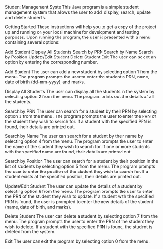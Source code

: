 Student Management Syste
This Java program is a simple student management system that allows the user to add, display, search, update and delete students.

Getting Started
These instructions will help you to get a copy of the project up and running on your local machine for development and testing purposes.
Upon running the program, the user is presented with a menu containing several options:

Add Student
Display All Students
Search by PRN
Search by Name
Search by Position
Update/Edit Student
Delete Student
Exit
The user can select an option by entering the corresponding number.

Add Student
The user can add a new student by selecting option 1 from the menu. The program prompts the user to enter the student's PRN, name, date of birth (dd-mm-yyyy), and marks.

Display All Students
The user can display all the students in the system by selecting option 2 from the menu. The program prints out the details of all the students.

Search by PRN
The user can search for a student by their PRN by selecting option 3 from the menu. The program prompts the user to enter the PRN of the student they wish to search for. If a student with the specified PRN is found, their details are printed out.

Search by Name
The user can search for a student by their name by selecting option 4 from the menu. The program prompts the user to enter the name of the student they wish to search for. If one or more students with the specified name are found, their details are printed out.

Search by Position
The user can search for a student by their position in the list of students by selecting option 5 from the menu. The program prompts the user to enter the position of the student they wish to search for. If a student exists at the specified position, their details are printed out.

Update/Edit Student
The user can update the details of a student by selecting option 6 from the menu. The program prompts the user to enter the PRN of the student they wish to update. If a student with the specified PRN is found, the user is prompted to enter the new details of the student (name, date of birth, and marks).

Delete Student
The user can delete a student by selecting option 7 from the menu. The program prompts the user to enter the PRN of the student they wish to delete. If a student with the specified PRN is found, the student is deleted from the system.

Exit
The user can exit the program by selecting option 0 from the menu.
